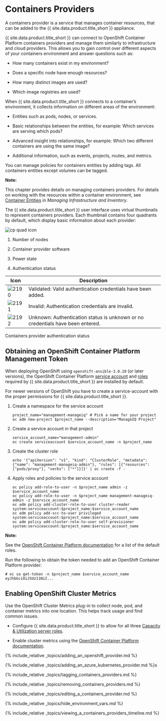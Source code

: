 # Containers Providers

A containers provider is a service that manages container resources, that can be added to the {{ site.data.product.title_short }} appliance.

{{ site.data.product.title_short }} can connect to OpenShift Container Platform containers providers and manage them similarly to infrastructure and cloud providers. This allows you to gain control over different aspects of your containers environment and answer questions such as:

  - How many containers exist in my environment?

  - Does a specific node have enough resources?

  - How many distinct images are used?

  - Which image registries are used?

When {{ site.data.product.title_short }} connects to a container’s environment, it collects information on different areas of the environment:

  - Entities such as pods, nodes, or services.

  - Basic relationships between the entities, for example: Which services are serving which pods?

  - Advanced insight into relationships, for example: Which two different containers are using the same image?

  - Additional information, such as events, projects, routes, and metrics.

You can manage policies for containers entities by adding tags. All containers entities except volumes can be tagged.

**Note:**

This chapter provides details on managing containers providers. For details on working with the resources within a container environment, see [Container Entities](../managing_infrastructure_and_inventory/index.html#container-entities) in *Managing Infrastructure and Inventory*.

The {{ site.data.product.title_short }} user interface uses virtual thumbnails to represent containers providers. Each thumbnail contains four quadrants
by default, which display basic information about each provider:

![cp quad icon](../images/cp-quad-icon.png)

1.  Number of nodes

2.  Container provider software

3.  Power state

4.  Authentication status

| Icon                      | Description                                                                    |
| ------------------------- | ------------------------------------------------------------------------------ |
| ![2190](../images/2190.png) | Validated: Valid authentication credentials have been added.                   |
| ![2191](../images/2191.png) | Invalid: Authentication credentials are invalid.                               |
| ![2192](../images/2192.png) | Unknown: Authentication status is unknown or no credentials have been entered. |

Containers provider authentication status

## Obtaining an OpenShift Container Platform Management Token

When deploying OpenShift using `openshift-ansible-3.0.20` (or later
versions), the OpenShift Container Platform [service account](https://docs.openshift.com/container-platform/4.5/authentication/understanding-and-creating-service-accounts.html)
and [roles](https://docs.openshift.com/container-platform/4.5/authentication/understanding-and-creating-service-accounts.html#service-accounts-granting-roles_understanding-service-accounts) required by {{ site.data.product.title_short }} are installed by default.

For newer versions of OpenShift you have to create a service-account with the proper permissions for {{ site.data.product.title_short }}.

1. Create a namespace for the service account
   ```
   project_name="management-manageiq" # Pick a name for your project
   oc adm new-project $project_name --description="ManageIQ Project"
   ```

2. Create a service account in that project
   ```
   service_account_name="management-admin"
   oc create serviceaccount $service_account_name -n $project_name
   ```

3. Create the cluster role
   ```
   echo '{"apiVersion": "v1", "kind": "ClusterRole", "metadata": {"name": "management-manageiq-admin"}, "rules": [{"resources": ["pods/proxy"], "verbs": ["*"]}]}' | oc create -f -
   ```

4. Apply roles and policies to the service account
   ```
   oc policy add-role-to-user -n $project_name admin -z $service_account_name
   oc policy add-role-to-user -n $project_name management-manageiq-admin -z $service_account_name
   oc adm policy add-cluster-role-to-user cluster-reader system:serviceaccount:$project_name:$service_account_name
   oc adm policy add-scc-to-user privileged system:serviceaccount:$project_name:$service_account_name
   oc adm policy add-cluster-role-to-user self-provisioner system:serviceaccount:$project_name:$service_account_name
   ```

**Note:**

See the [OpenShift Container Platform documentation](https://docs.openshift.com/container-platform/4.5/authentication/using-rbac.html#default-roles_using-rbac)
for a list of the default roles.

Run the following to obtain the token needed to add an OpenShift Container Platform provider:

    # oc sa get-token -n $project_name $service_account_name
    eyJhbGciOiJSUzI1NiI...

## Enabling OpenShift Cluster Metrics

Use the OpenShift Cluster Metrics plug-in to collect node, pod, and container metrics into one location. This helps track usage and find common issues.

  - Configure {{ site.data.product.title_short }} to allow for all three [Capacity & Utilization server roles](../deployment_planning_guide/index.html#assigning-the-capacity-and-utilization-server-roles).

  - Enable cluster metrics using the [OpenShift Container Platform documentation](https://access.redhat.com/documentation/en-us/openshift_container_platform/3.5/html-single/installation_and_configuration/#install-config-cluster-metrics).

{% include_relative _topics/adding_an_openshift_provider.md %}

{% include_relative _topics/adding_an_azure_kubernetes_provider.md %}s

{% include_relative _topics/tagging_containers_providers.md %}

{% include_relative _topics/removing_containers_providers.md %}

{% include_relative _topics/editing_a_containers_provider.md %}

{% include_relative _topics/hide_environment_vars.md %}

{% include_relative
_topics/viewing_a_containers_providers_timeline.md %}
